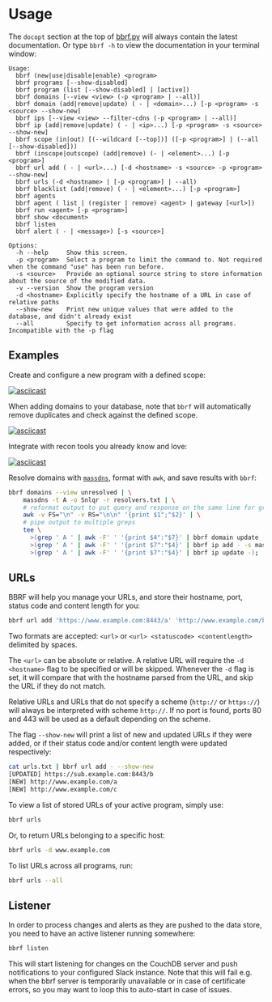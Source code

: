# Usage

The `docopt` section at the top of [bbrf.py](../bbrf.py) will always contain the latest documentation. Or type `bbrf -h` to view the documentation in your terminal window:

```
Usage:
  bbrf (new|use|disable|enable) <program>
  bbrf programs [--show-disabled]
  bbrf program (list [--show-disabled] | [active])
  bbrf domains [--view <view> (-p <program> | --all)]
  bbrf domain (add|remove|update) ( - | <domain>...) [-p <program> -s <source> --show-new]
  bbrf ips [--view <view> --filter-cdns (-p <program> | --all)]
  bbrf ip (add|remove|update) ( - | <ip>...) [-p <program> -s <source> --show-new]
  bbrf scope (in|out) [(--wildcard [--top])] ([-p <program>] | (--all [--show-disabled]))
  bbrf (inscope|outscope) (add|remove) (- | <element>...) [-p <program>]
  bbrf url add ( - | <url>...) [-d <hostname> -s <source> -p <program> --show-new]
  bbrf urls (-d <hostname> | [-p <program>] | --all)  
  bbrf blacklist (add|remove) ( - | <element>...) [-p <program>]
  bbrf agents
  bbrf agent ( list | (register | remove) <agent> | gateway [<url>])
  bbrf run <agent> [-p <program>]
  bbrf show <document>
  bbrf listen
  bbrf alert ( - | <message>) [-s <source>]
  
Options:
  -h --help     Show this screen.
  -p <program>  Select a program to limit the command to. Not required when the command "use" has been run before.
  -s <source>   Provide an optional source string to store information about the source of the modified data.
  -v --version  Show the program version
  -d <hostname> Explicitly specify the hostname of a URL in case of relative paths
  --show-new    Print new unique values that were added to the database, and didn't already exist
  --all         Specify to get information across all programs. Incompatible with the -p flag
```

## Examples

Create and configure a new program with a defined scope:

[![asciicast](https://asciinema.org/a/6GWe0GxUnFhTmPIqzh97iA6g5.png)](https://asciinema.org/a/6GWe0GxUnFhTmPIqzh97iA6g5)

When adding domains to your database, note that `bbrf` will automatically remove duplicates and check against the defined scope.

[![asciicast](https://asciinema.org/a/SxDNPfB7QDa1Q9etSEFhSoe28.png)](https://asciinema.org/a/SxDNPfB7QDa1Q9etSEFhSoe28)

Integrate with recon tools you already know and love:

[![asciicast](https://asciinema.org/a/ItX9xMdTuUm02G40rNNN4YUFz.png)](https://asciinema.org/a/ItX9xMdTuUm02G40rNNN4YUFz)

Resolve domains with [`massdns`](https://github.com/blechschmidt/massdns), format with `awk`, and save results with `bbrf`:

```bash
bbrf domains --view unresolved | \
    massdns -t A -o Snlqr -r resolvers.txt | \
    # reformat output to put query and response on the same line for grepping
    awk -v FS="\n" -v RS="\n\n" '{print $1";"$2}' | \
    # pipe output to multiple greps
    tee \
      >(grep ' A ' | awk -F' ' '{print $4":"$7}' | bbrf domain update -) \
      >(grep ' A ' | awk -F' ' '{print $7":"$4}' | bbrf ip add - -s massdns) \
      >(grep ' A ' | awk -F' ' '{print $7":"$4}' | bbrf ip update -);
```

## URLs

BBRF will help you manage your URLs, and store their hostname, port, status code and content length for you:

```bash
bbrf url add 'https://www.example.com:8443/a' 'http://www.example.com/b' 'http://www.example.com/c 200 1234'
```

Two formats are accepted: `<url>` or `<url> <statuscode> <contentlength>` delimited by spaces.

The `<url>` can be absolute or relative. A relative URL will require the `-d <hostname>` flag to be specified or will be skipped. Whenever the `-d` flag is set, it will compare that with the hostname parsed from the URL, and skip the URL if they do not match.

Relative URLs and URLs that do not specify a scheme (`http://` or `https://`) will always be interpreted with scheme `http://`. If no port is found, ports 80 and 443 will be used as a default depending on the scheme.

The flag `--show-new` will print a list of new and updated URLs if they were added, or if their status code and/or content length were updated respectively:

```bash
cat urls.txt | bbrf url add - --show-new
[UPDATED] https://sub.example.com:8443/b
[NEW] http://www.example.com/a
[NEW] http://www.example.com/c
```

To view a list of stored URLs of your active program, simply use:

```bash
bbrf urls
``` 

Or, to return URLs belonging to a specific host:

```bash
bbrf urls -d www.example.com
``` 

To list URLs across all programs, run:

```bash
bbrf urls --all
```

## Listener

In order to process changes and alerts as they are pushed to the data store, you need to have an active listener running somewhere:

```bash
bbrf listen
```

This will start listening for changes on the CouchDB server and push notifications to your configured Slack instance. Note that this will fail e.g. when the bbrf server is temporarily unavailable or in case of certificate errors, so you may want to loop this to auto-start in case of issues.
